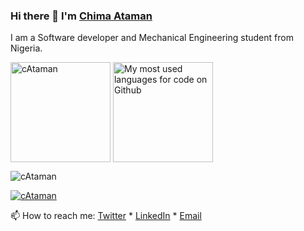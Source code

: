 ### Hi there 👋 I'm [Chima Ataman](https://twitter.com/johnkantius)

I am a Software developer and Mechanical Engineering student from Nigeria.

<div>
  <p>
    <img height="160" align="center" src="https://github-readme-stats.vercel.app/api?username=cAtaman&show_icons=true&locale=en&default&count_private=true&theme=react" alt="cAtaman" />
    <img height="160" align="center" src="https://github-readme-stats.vercel.app/api/top-langs/?username=cAtaman&layout=compact&count_private=true&theme=react" alt="My most used languages for code on Github" />
  </p>
  <p>
    <img align="center" src="https://github-readme-streak-stats.herokuapp.com/?user=cAtaman&theme=blood-dark&background=000000" alt="cAtaman" />
  </p>
</div>

<p align="left"><a href="https://github.com/ryo-ma/github-profile-trophy"><img src="https://github-profile-trophy.vercel.app/?username=cAtaman&row=1&no-bg=true" alt="cAtaman"/></a></p>

📫 How to reach me: [Twitter](https://twitter.com/johnkantius) * [LinkedIn](https://www.linkedin.com/in/chima-ataman-a64462175/) * [Email](mailto:chimaataman@gmail.com)
